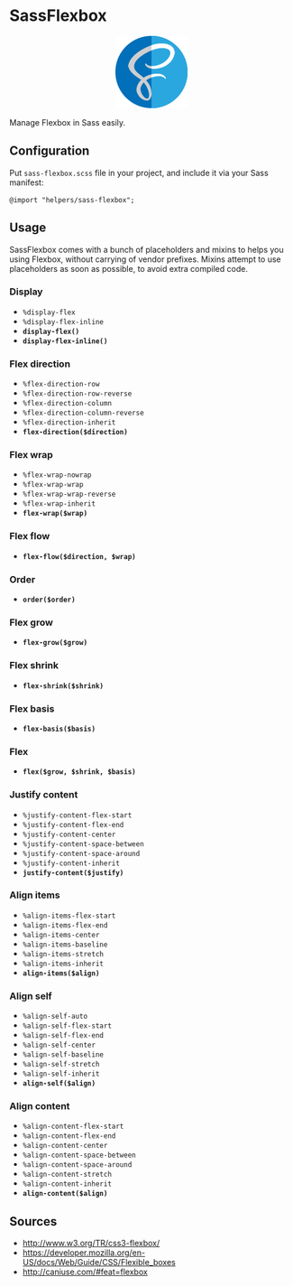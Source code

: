 # SassFlexbox

<p align="center">
    <img src="./sass-flexbox.png" alt="Sass Flexbox logo">
</p>

Manage Flexbox in Sass easily.

## Configuration

Put `sass-flexbox.scss` file in your project, and include it via your Sass manifest:

    @import "helpers/sass-flexbox";
    
## Usage

SassFlexbox comes with a bunch of placeholders and mixins to helps you using Flexbox, without carrying of vendor prefixes. Mixins attempt to use placeholders as soon as possible, to avoid extra compiled code. 

### Display

- `%display-flex`
- `%display-flex-inline`
- **`display-flex()`**
- **`display-flex-inline()`**

### Flex direction

- `%flex-direction-row`
- `%flex-direction-row-reverse`
- `%flex-direction-column`
- `%flex-direction-column-reverse`
- `%flex-direction-inherit`
- **`flex-direction($direction)`** 

### Flex wrap

- `%flex-wrap-nowrap`
- `%flex-wrap-wrap`
- `%flex-wrap-wrap-reverse`
- `%flex-wrap-inherit`
- **`flex-wrap($wrap)`**

### Flex flow

- **`flex-flow($direction, $wrap)`**

### Order

- **`order($order)`**

### Flex grow

- **`flex-grow($grow)`**

### Flex shrink

- **`flex-shrink($shrink)`**

### Flex basis

- **`flex-basis($basis)`**

### Flex

- **`flex($grow, $shrink, $basis)`**

### Justify content

- `%justify-content-flex-start`
- `%justify-content-flex-end`
- `%justify-content-center`
- `%justify-content-space-between`
- `%justify-content-space-around`
- `%justify-content-inherit`
- **`justify-content($justify)`**

### Align items

- `%align-items-flex-start`
- `%align-items-flex-end`
- `%align-items-center`
- `%align-items-baseline`
- `%align-items-stretch`
- `%align-items-inherit`
- **`align-items($align)`**

### Align self

- `%align-self-auto`
- `%align-self-flex-start`
- `%align-self-flex-end`
- `%align-self-center`
- `%align-self-baseline`
- `%align-self-stretch`
- `%align-self-inherit`
- **`align-self($align)`**

### Align content

- `%align-content-flex-start`
- `%align-content-flex-end`
- `%align-content-center`
- `%align-content-space-between`
- `%align-content-space-around`
- `%align-content-stretch`
- `%align-content-inherit`
- **`align-content($align)`**

## Sources

- http://www.w3.org/TR/css3-flexbox/
- https://developer.mozilla.org/en-US/docs/Web/Guide/CSS/Flexible_boxes
- http://caniuse.com/#feat=flexbox
